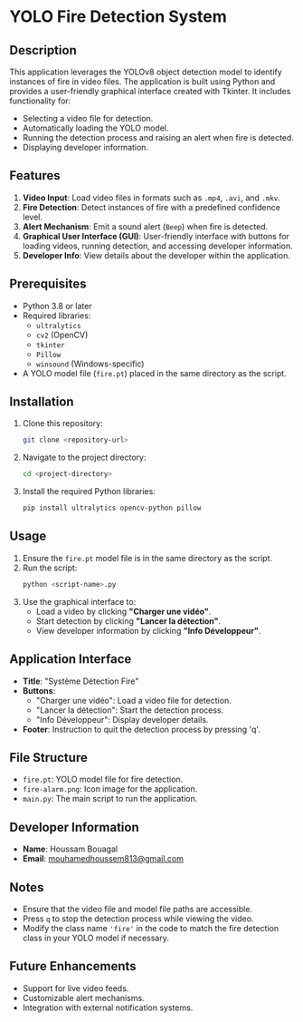 # YOLO Fire Detection System

## Description
This application leverages the YOLOv8 object detection model to identify instances of fire in video files. The application is built using Python and provides a user-friendly graphical interface created with Tkinter. It includes functionality for:
- Selecting a video file for detection.
- Automatically loading the YOLO model.
- Running the detection process and raising an alert when fire is detected.
- Displaying developer information.

## Features
1. **Video Input**: Load video files in formats such as `.mp4`, `.avi`, and `.mkv`.
2. **Fire Detection**: Detect instances of fire with a predefined confidence level.
3. **Alert Mechanism**: Emit a sound alert (`Beep`) when fire is detected.
4. **Graphical User Interface (GUI)**: User-friendly interface with buttons for loading videos, running detection, and accessing developer information.
5. **Developer Info**: View details about the developer within the application.

## Prerequisites
- Python 3.8 or later
- Required libraries:
  - `ultralytics`
  - `cv2` (OpenCV)
  - `tkinter`
  - `Pillow`
  - `winsound` (Windows-specific)
- A YOLO model file (`fire.pt`) placed in the same directory as the script.

## Installation
1. Clone this repository:
   ```bash
   git clone <repository-url>
   ```
2. Navigate to the project directory:
   ```bash
   cd <project-directory>
   ```
3. Install the required Python libraries:
   ```bash
   pip install ultralytics opencv-python pillow
   ```

## Usage
1. Ensure the `fire.pt` model file is in the same directory as the script.
2. Run the script:
   ```bash
   python <script-name>.py
   ```
3. Use the graphical interface to:
   - Load a video by clicking **"Charger une vidéo"**.
   - Start detection by clicking **"Lancer la détection"**.
   - View developer information by clicking **"Info Développeur"**.

## Application Interface
- **Title**: "Système Détection Fire"
- **Buttons**:
  - "Charger une vidéo": Load a video file for detection.
  - "Lancer la détection": Start the detection process.
  - "Info Développeur": Display developer details.
- **Footer**: Instruction to quit the detection process by pressing 'q'.

## File Structure
- `fire.pt`: YOLO model file for fire detection.
- `fire-alarm.png`: Icon image for the application.
- `main.py`: The main script to run the application.

## Developer Information
- **Name**: Houssam Bouagal
- **Email**: mouhamedhoussem813@gmail.com

## Notes
- Ensure that the video file and model file paths are accessible.
- Press `q` to stop the detection process while viewing the video.
- Modify the class name `'fire'` in the code to match the fire detection class in your YOLO model if necessary.

## Future Enhancements
- Support for live video feeds.
- Customizable alert mechanisms.
- Integration with external notification systems.

